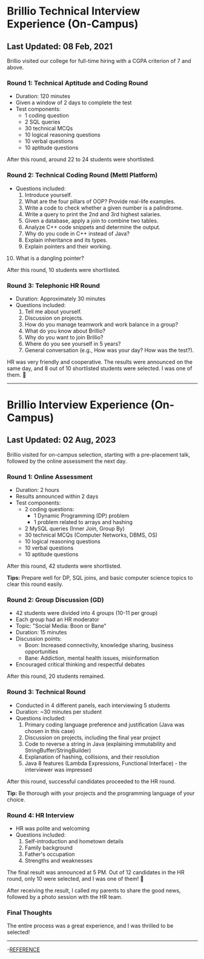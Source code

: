 # Brillio Technical Interview Experience (On-Campus)

## Last Updated: 08 Feb, 2021

Brillio visited our college for full-time hiring with a CGPA criterion of 7 and above.

### Round 1: Technical Aptitude and Coding Round
- Duration: 120 minutes
- Given a window of 2 days to complete the test
- Test components:
  - 1 coding question
  - 2 SQL queries
  - 30 technical MCQs
  - 10 logical reasoning questions
  - 10 verbal questions
  - 10 aptitude questions

After this round, around 22 to 24 students were shortlisted.

### Round 2: Technical Coding Round (Mettl Platform)
- Questions included:
  1. Introduce yourself.
  2. What are the four pillars of OOP? Provide real-life examples.
  3. Write a code to check whether a given number is a palindrome.
  4. Write a query to print the 2nd and 3rd highest salaries.
  5. Given a database, apply a join to combine two tables.
  6. Analyze C++ code snippets and determine the output.
  7. Why do you code in C++ instead of Java?
  8. Explain inheritance and its types.
  9. Explain pointers and their working.
 10. What is a dangling pointer?

After this round, 10 students were shortlisted.

### Round 3: Telephonic HR Round
- Duration: Approximately 30 minutes
- Questions included:
  1. Tell me about yourself.
  2. Discussion on projects.
  3. How do you manage teamwork and work balance in a group?
  4. What do you know about Brillio?
  5. Why do you want to join Brillio?
  6. Where do you see yourself in 5 years?
  7. General conversation (e.g., How was your day? How was the test?).

HR was very friendly and cooperative. The results were announced on the same day, and 8 out of 10 shortlisted students were selected. I was one of them. 🙂

---

# Brillio Interview Experience (On-Campus)

## Last Updated: 02 Aug, 2023

Brillio visited for on-campus selection, starting with a pre-placement talk, followed by the online assessment the next day.

### Round 1: Online Assessment
- Duration: 2 hours
- Results announced within 2 days
- Test components:
  - 2 coding questions:
    - 1 Dynamic Programming (DP) problem
    - 1 problem related to arrays and hashing
  - 2 MySQL queries (Inner Join, Group By)
  - 30 technical MCQs (Computer Networks, DBMS, OS)
  - 10 logical reasoning questions
  - 10 verbal questions
  - 10 aptitude questions

After this round, 42 students were shortlisted.

**Tips:** Prepare well for DP, SQL joins, and basic computer science topics to clear this round easily.

### Round 2: Group Discussion (GD)
- 42 students were divided into 4 groups (10-11 per group)
- Each group had an HR moderator
- Topic: "Social Media: Boon or Bane"
- Duration: 15 minutes
- Discussion points:
  - Boon: Increased connectivity, knowledge sharing, business opportunities
  - Bane: Addiction, mental health issues, misinformation
- Encouraged critical thinking and respectful debates

After this round, 20 students remained.

### Round 3: Technical Round
- Conducted in 4 different panels, each interviewing 5 students
- Duration: ~30 minutes per student
- Questions included:
  1. Primary coding language preference and justification (Java was chosen in this case)
  2. Discussion on projects, including the final year project
  3. Code to reverse a string in Java (explaining immutability and StringBuffer/StringBuilder)
  4. Explanation of hashing, collisions, and their resolution
  5. Java 8 features (Lambda Expressions, Functional Interface) - the interviewer was impressed

After this round, successful candidates proceeded to the HR round.

**Tip:** Be thorough with your projects and the programming language of your choice.

### Round 4: HR Interview
- HR was polite and welcoming
- Questions included:
  1. Self-introduction and hometown details
  2. Family background
  3. Father's occupation
  4. Strengths and weaknesses

The final result was announced at 5 PM. Out of 12 candidates in the HR round, only 10 were selected, and I was one of them! 🎉

After receiving the result, I called my parents to share the good news, followed by a photo session with the HR team.

### Final Thoughts
The entire process was a great experience, and I was thrilled to be selected!


---
-[REFERENCE](https://www.geeksforgeeks.org/brillio-interview-experience-on-campus/?ref=asr3)